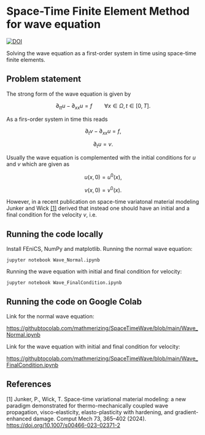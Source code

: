 # Space-Time Finite Element Method for wave equation
[![DOI](https://zenodo.org/badge/806481849.svg)](https://zenodo.org/doi/10.5281/zenodo.11352638)

Solving the wave equation as a first-order system in time using space-time finite elements.

## Problem statement
The strong form of the wave equation is given by

$$
\partial_{tt} u - \partial_{xx} u = f \qquad \forall x \in \Omega, t \in [0,T].
$$

As a firs-order system in time this reads

$$
\partial_t v - \partial_{xx} u = f,
$$

$$
\partial_t u = v.
$$

Usually the wave equation is complemented with the initial conditions for $u$ and $v$ which are given as

$$
u(x, 0) = u^0(x),
$$

$$
v(x, 0) = v^0(x).
$$

However, in a recent publication on space-time variatonal material modeling Junker and Wick [[1]](#1) derived that instead one should have an initial and a final condition for the velocity $v$, i.e.



## Running the code locally 
Install FEniCS, NumPy and matplotlib.
Running the normal wave equation:
```
jupyter notebook Wave_Normal.ipynb
```

Running the wave equation with initial and final condition for velocity:
```
jupyter notebook Wave_FinalCondition.ipynb
```

## Running the code on Google Colab
Link for the normal wave equation: 

https://githubtocolab.com/mathmerizing/SpaceTimeWave/blob/main/Wave_Normal.ipynb

Link for the wave equation with initial and final condition for velocity: 

https://githubtocolab.com/mathmerizing/SpaceTimeWave/blob/main/Wave_FinalCondition.ipynb

## References
<a id="1">[1]</a>
Junker, P., Wick, T. Space-time variational material modeling: a new paradigm demonstrated for thermo-mechanically coupled wave propagation, visco-elasticity, elasto-plasticity with hardening, and gradient-enhanced damage. Comput Mech 73, 365–402 (2024). https://doi.org/10.1007/s00466-023-02371-2
